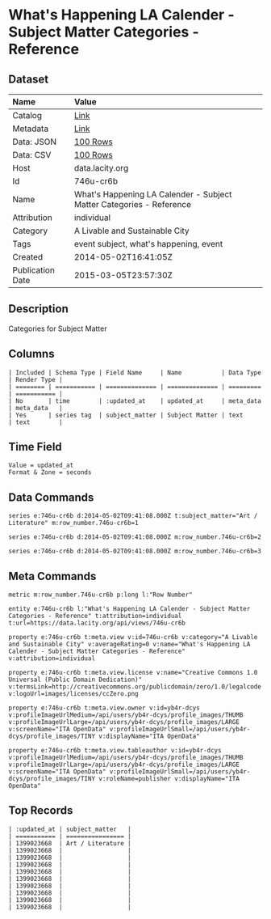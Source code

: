 # What's Happening LA Calender - Subject Matter Categories - Reference

## Dataset

| Name | Value |
| :--- | :---- |
| Catalog | [Link](https://catalog.data.gov/dataset/whats-happening-la-calender-subject-matter-categories-reference) |
| Metadata | [Link](https://data.lacity.org/api/views/746u-cr6b) |
| Data: JSON | [100 Rows](https://data.lacity.org/api/views/746u-cr6b/rows.json?max_rows=100) |
| Data: CSV | [100 Rows](https://data.lacity.org/api/views/746u-cr6b/rows.csv?max_rows=100) |
| Host | data.lacity.org |
| Id | 746u-cr6b |
| Name | What's Happening LA Calender - Subject Matter Categories - Reference |
| Attribution | individual |
| Category | A Livable and Sustainable City |
| Tags | event subject, what's happening, event |
| Created | 2014-05-02T16:41:05Z |
| Publication Date | 2015-03-05T23:57:30Z |

## Description

Categories for Subject Matter

## Columns

```ls
| Included | Schema Type | Field Name     | Name           | Data Type | Render Type |
| ======== | =========== | ============== | ============== | ========= | =========== |
| No       | time        | :updated_at    | updated_at     | meta_data | meta_data   |
| Yes      | series tag  | subject_matter | Subject Matter | text      | text        |
```

## Time Field

```ls
Value = updated_at
Format & Zone = seconds
```

## Data Commands

```ls
series e:746u-cr6b d:2014-05-02T09:41:08.000Z t:subject_matter="Art / Literature" m:row_number.746u-cr6b=1

series e:746u-cr6b d:2014-05-02T09:41:08.000Z m:row_number.746u-cr6b=2

series e:746u-cr6b d:2014-05-02T09:41:08.000Z m:row_number.746u-cr6b=3
```

## Meta Commands

```ls
metric m:row_number.746u-cr6b p:long l:"Row Number"

entity e:746u-cr6b l:"What's Happening LA Calender - Subject Matter Categories - Reference" t:attribution=individual t:url=https://data.lacity.org/api/views/746u-cr6b

property e:746u-cr6b t:meta.view v:id=746u-cr6b v:category="A Livable and Sustainable City" v:averageRating=0 v:name="What's Happening LA Calender - Subject Matter Categories - Reference" v:attribution=individual

property e:746u-cr6b t:meta.view.license v:name="Creative Commons 1.0 Universal (Public Domain Dedication)" v:termsLink=http://creativecommons.org/publicdomain/zero/1.0/legalcode v:logoUrl=images/licenses/ccZero.png

property e:746u-cr6b t:meta.view.owner v:id=yb4r-dcys v:profileImageUrlMedium=/api/users/yb4r-dcys/profile_images/THUMB v:profileImageUrlLarge=/api/users/yb4r-dcys/profile_images/LARGE v:screenName="ITA OpenData" v:profileImageUrlSmall=/api/users/yb4r-dcys/profile_images/TINY v:displayName="ITA OpenData"

property e:746u-cr6b t:meta.view.tableauthor v:id=yb4r-dcys v:profileImageUrlMedium=/api/users/yb4r-dcys/profile_images/THUMB v:profileImageUrlLarge=/api/users/yb4r-dcys/profile_images/LARGE v:screenName="ITA OpenData" v:profileImageUrlSmall=/api/users/yb4r-dcys/profile_images/TINY v:roleName=publisher v:displayName="ITA OpenData"
```

## Top Records

```ls
| :updated_at | subject_matter   | 
| =========== | ================ | 
| 1399023668  | Art / Literature | 
| 1399023668  |                  | 
| 1399023668  |                  | 
| 1399023668  |                  | 
| 1399023668  |                  | 
| 1399023668  |                  | 
| 1399023668  |                  | 
| 1399023668  |                  | 
| 1399023668  |                  | 
| 1399023668  |                  | 
```